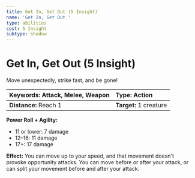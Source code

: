 ```yaml
---
title: Get In, Get Out (5 Insight)
name: 'Get In, Get Out '
type: abilities
cost: 5 Insight
subtype: shadow
---
```


# Get In, Get Out (5 Insight)

Move unexpectedly, strike fast, and be gone!

| **Keywords:** Attack, Melee, Weapon | **Type:** Action       |
| :---------------------------------- | :--------------------- |
| **Distance:** Reach 1               | **Target:** 1 creature |

**Power Roll + Agility:**

- 11 or lower: 7 damage
- 12–16: 11 damage
- 17+: 17 damage

**Effect:** You can move up to your speed, and that movement doesn't provoke opportunity attacks. You can move before or after your attack, or can split your movement before and after your attack.

